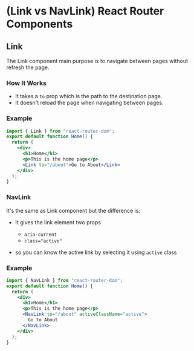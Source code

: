# (Link vs NavLink) React Router Components

## Link

The Link component main purpose is to navigate between pages without refresh the page.

### How It Works

- It takes a `to` prop which is the path to the destination page.
- It doesn't reload the page when navigating between pages.

### Example

```jsx
import { Link } from "react-router-dom";
export default function Home() {
  return (
    <div>
      <h1>Home</h1>
      <p>This is the home page</p>
      <Link to="/about">Go to About</Link>
    </div>
  );
}
```

### NavLink

It's the same as Link component but the difference is:

- It gives the link element two props

  - `aria-current`
  - `class="active"`

- so you can know the active link by selecting it using `active` class

### Example

```jsx
import { NavLink } from "react-router-dom";
export default function Home() {
  return (
    <div>
      <h1>Home</h1>
      <p>This is the home page</p>
      <NavLink to="/about" activeClassName="active">
        Go to About
      </NavLink>
    </div>
  );
}
```
